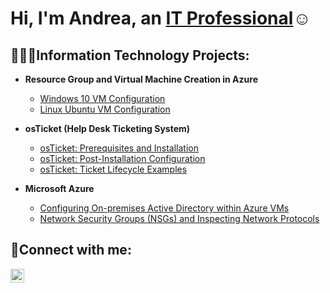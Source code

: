 <h1>Hi, I'm Andrea, an <a href="https://linkedin.com/in/andrea-miller-entra">IT Professional</a>☺</h1>

<h2>👩🏾‍💻Information Technology Projects:</h2>

- <b>Resource Group and Virtual Machine Creation in Azure</b>
  - [Windows 10 VM Configuration](https://github.com/amille90/osticket-prereqs)
  - [Linux Ubuntu VM Configuration](https://github.com/amille90/post-install-config)







- <b>osTicket (Help Desk Ticketing System)</b>
  - [osTicket: Prerequisites and Installation](https://github.com/amille90/osticket-prereqs)
  - [osTicket: Post-Installation Configuration](https://github.com/amille90/post-install-config)
  - [osTicket: Ticket Lifecycle Examples](https://github.com/amille90/ticket-lifecycle)
- <b>Microsoft Azure</b>
  - [Configuring On-premises Active Directory within Azure VMs](https://github.com/amille90/configure-ad)
  - [Network Security Groups (NSGs) and Inspecting Network Protocols](https://github.com/amille90/azure-network-protocols)

<h2>🤳Connect with me:</h2>


[<img align="left" alt="andrea-miller-entra | LinkedIn" width="22px" src="https://cdn.jsdelivr.net/npm/simple-icons@v3/icons/linkedin.svg" />][linkedin]

[linkedin]: https://linkedin.com/in/andrea-miller-entra
<!--
**amille90/amille90** is a ✨ _special_ ✨ repository because its `README.md` (this file) appears on your GitHub profile.

Here are some ideas to get you started:

- 🔭 I’m currently working on ...
- 🌱 I’m currently learning ...
- 👯 I’m looking to collaborate on ...
- 🤔 I’m looking for help with ...
- 💬 Ask me about ...
- 📫 How to reach me: ...
- 😄 Pronouns: ...
- ⚡ Fun fact: ...
-->
